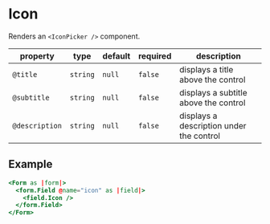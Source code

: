 # Icon

Renders an `<IconPicker />` component.

| property       | type     | default | required | description                              |
| -------------- | -------- | ------- | -------- | ---------------------------------------- |
| `@title`       | `string` | `null`  | `false`  | displays a title above the control       |
| `@subtitle`    | `string` | `null`  | `false`  | displays a subtitle above the control    |
| `@description` | `string` | `null`  | `false`  | displays a description under the control |

## Example

```hbs
<Form as |form|>
  <form.Field @name="icon" as |field|>
    <field.Icon />
  </form.Field>
</Form>
```
